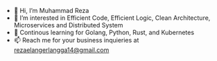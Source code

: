 - 👋 Hi, I’m Muhammad Reza
- 👀 I’m interested in Efficient Code, Efficient Logic, Clean Architecture, Microservices and Distributed System
- 👀 Continous learning for Golang, Python, Rust, and Kubernetes
- 📫 Reach me for your business inquieries at rezaelangerlangga14@gmail.com

<!---
elangreza14/elangreza14 is a ✨ special ✨ repository because its `README.md` (this file) appears on your GitHub profile.
You can click the Preview link to take a look at your changes.
--->
